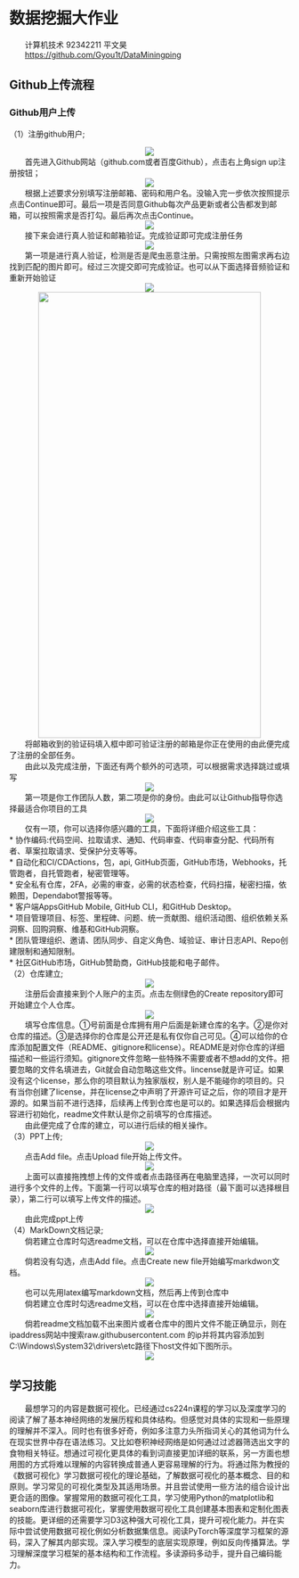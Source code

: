 # 数据挖掘大作业
&emsp;&emsp;计算机技术 92342211 平文昊<br />
&emsp;&emsp;https://github.com/Gyou1t/DataMiningping<br />
## Github上传流程
### Github用户上传
（1）注册github用户;<br />
<div align=center>
<img src="image/signup.png" >
</div>
&emsp;&emsp;首先进入Github网站（github.com或者百度Github），点击右上角sign up注册按钮；<br />
<div align=center>
<img src="image/enroll.png" >
</div>
&emsp;&emsp;根据上述要求分别填写注册邮箱、密码和用户名。没输入完一步依次按照提示点击Continue即可。最后一项是否同意Github每次产品更新或者公告都发到邮箱，可以按照需求是否打勾。最后再次点击Continue。<br />
<div align=center>
<img src="image/Verify.png" >
</div>
&emsp;&emsp;接下来会进行真人验证和邮箱验证。完成验证即可完成注册任务<br />
<div align=center>
<img src="image/people.png" >
</div>
&emsp;&emsp;第一项是进行真人验证，检测是否是爬虫恶意注册。只需按照左图需求再右边找到匹配的图片即可。经过三次提交即可完成验证。也可以从下面选择音频验证和重新开始验证<br />
<div align=center>
<img src="image/emil.png"  >
</div>
<div align=center>
<img src="image/yanzheng.jpg" width="400" height="800" >
</div>
&emsp;&emsp;将邮箱收到的验证码填入框中即可验证注册的邮箱是你正在使用的由此便完成了注册的全部任务。<br />
&emsp;&emsp;由此以及完成注册，下面还有两个额外的可选项，可以根据需求选择跳过或填写<br />
<div align=center>
<img src="image/chose.png" >
</div>
&emsp;&emsp;第一项是你工作团队人数，第二项是你的身份。由此可以让Github指导你选择最适合你项目的工具<br />
<div align=center>
<img src="image/tools.png" >
</div>
&emsp;&emsp;仅有一项，你可以选择你感兴趣的工具，下面将详细介绍这些工具：<br />
* 协作编码:代码空间、拉取请求、通知、代码审查、代码审查分配、代码所有者、草案拉取请求、受保护分支等等。<br />
* 自动化和CI/CDActions，包，api, GitHub页面，GitHub市场，Webhooks，托管跑者，自托管跑者，秘密管理等。<br />
* 安全私有仓库，2FA，必需的审查，必需的状态检查，代码扫描，秘密扫描，依赖图，Dependabot警报等等。<br />
* 客户端AppsGitHub Mobile, GitHub CLI，和GitHub Desktop。<br />
* 项目管理项目、标签、里程碑、问题、统一贡献图、组织活动图、组织依赖关系洞察、回购洞察、维基和GitHub洞察。<br />
* 团队管理组织、邀请、团队同步、自定义角色、域验证、审计日志API、Repo创建限制和通知限制。<br />
* 社区GitHub市场，GitHub赞助商，GitHub技能和电子邮件。<br />
（2）仓库建立; <br />
<div align=center>
<img src="image/repository.png" >
</div>
&emsp;&emsp;注册后会直接来到个人账户的主页。点击左侧绿色的Create repository即可开始建立个人仓库。<br />
<div align=center>
<img src="image/createrepository.png" >
</div>
&emsp;&emsp;填写仓库信息。①号前面是仓库拥有用户后面是新建仓库的名字。②是你对仓库的描述。③是选择你的仓库是公开还是私有仅你自己可见。④可以给你的仓库添加配置文件（README、gitignore和license）。README是对你仓库的详细描述和一些运行须知。gitignore文件忽略一些特殊不需要或者不想add的文件。把要忽略的文件名填进去，Git就会自动忽略这些文件。lincense就是许可证。如果没有这个license，那么你的项目默认为独家版权，别人是不能碰你的项目的。只有当你创建了license，并在license之中声明了开源许可证之后，你的项目才是开源的。如果当前不进行选择，后续再上传到仓库也是可以的。如果选择后会根据内容进行初始化，readme文件默认是你之前填写的仓库描述。<br />
&emsp;&emsp;由此便完成了仓库的建立，可以进行后续的相关操作。<br />
（3）PPT上传;<br />
<div align=center>
<img src="image/upload.png" >
</div>
&emsp;&emsp;点击Add file。点击Upload file开始上传文件。<br />
<div align=center>
<img src="image/commit.png" >
</div>
&emsp;&emsp;上面可以直接拖拽想上传的文件或者点击路径再在电脑里选择，一次可以同时进行多个文件的上传。下面第一行可以填写仓库的相对路径（最下面可以选择根目录），第二行可以填写上传文件的描述。<br />
<div align=center>
<img src="image/finsh.png" >
</div>
&emsp;&emsp;由此完成ppt上传<br />
（4）MarkDown文档记录;<br />
&emsp;&emsp;倘若建立仓库时勾选readme文档，可以在仓库中选择直接开始编辑。<br />
<div align=center>
<img src="image/upload.png" >
</div>
&emsp;&emsp;倘若没有勾选，点击Add file。点击Create new file开始编写markdwon文档。<br />
<div align=center>
<img src="image/latex.png" >
</div>
&emsp;&emsp;也可以先用latex编写markdown文档，然后再上传到仓库中<br />
&emsp;&emsp;倘若建立仓库时勾选readme文档，可以在仓库中选择直接开始编辑。<br />
<div align=center>
<img src="image/ip.png" >
</div>
&emsp;&emsp;倘若readme文档加载不出来图片或者仓库中的图片文件不能正确显示，则在ipaddress网站中搜索raw.githubusercontent.com 的ip并将其内容添加到C:\Windows\System32\drivers\etc路径下host文件如下图所示。<br />
<div align=center>
<img src="image/raw.png" >
</div>

## 学习技能
&emsp;&emsp;最想学习的内容是数据可视化。已经通过cs224n课程的学习以及深度学习的阅读了解了基本神经网络的发展历程和具体结构。但感觉对具体的实现和一些原理的理解并不深入。同时也有很多好奇，例如多注意力头所指词关心的其他词为什么在现实世界中存在语法练习。又比如卷积神经网络是如何通过过滤器筛选出文字的食物相关特征。想通过可视化更具体的看到词直接更加详细的联系，另一方面也想用图的方式将难以理解的内容转换成普通人更容易理解的行为。将通过陈为教授的《数据可视化》学习数据可视化的理论基础，了解数据可视化的基本概念、目的和原则。学习常见的可视化类型及其适用场景。并且尝试使用一些方法的组合设计出更合适的图像。掌握常用的数据可视化工具，学习使用Python的matplotlib和seaborn库进行数据可视化，掌握使用数据可视化工具创建基本图表和定制化图表的技能。更详细的还需要学习D3这种强大可视化工具，提升可视化能力。并在实际中尝试使用数据可视化例如分析数据集信息。阅读PyTorch等深度学习框架的源码，深入了解其内部实现。深入学习模型的底层实现原理，例如反向传播算法。学习理解深度学习框架的基本结构和工作流程。多读源码多动手，提升自己编码能力。
<br />


